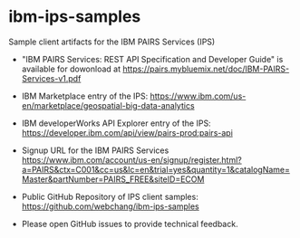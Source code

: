 # ibm-ips-samples
Sample client artifacts for the IBM PAIRS Services (IPS)

* "IBM PAIRS Services: REST API Specification and Developer Guide" is available for dowonload at https://pairs.mybluemix.net/doc/IBM-PAIRS-Services-v1.pdf

* IBM Marketplace entry of the IPS: https://www.ibm.com/us-en/marketplace/geospatial-big-data-analytics

* IBM developerWorks API Explorer entry of the IPS: https://developer.ibm.com/api/view/pairs-prod:pairs-api

* Signup URL for the IBM PAIRS Services
https://www.ibm.com/account/us-en/signup/register.html?a=PAIRS&ctx=C001&cc=us&lc=en&trial=yes&quantity=1&catalogName=Master&partNumber=PAIRS_FREE&siteID=ECOM

* Public GitHub Repository of IPS client samples: https://github.com/webchang/ibm-ips-samples

* Please open GitHub issues to provide technical feedback.
